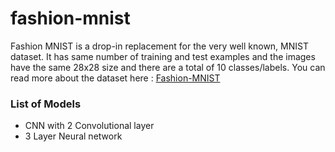 # fashion-mnist
Fashion MNIST is a drop-in replacement for the very well known, MNIST dataset. 
It has same number of training and test examples and the images have the same 28x28 size and there are a total of 10 classes/labels. 
You can read more about the dataset here : [Fashion-MNIST](https://github.com/zalandoresearch/fashion-mnist)

### List of Models
* CNN with 2 Convolutional layer
* 3 Layer Neural network
